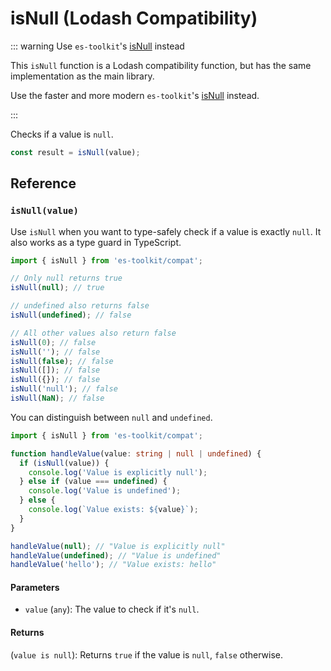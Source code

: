 # isNull (Lodash Compatibility)

::: warning Use `es-toolkit`'s [isNull](../../predicate/isNull.md) instead

This `isNull` function is a Lodash compatibility function, but has the same implementation as the main library.

Use the faster and more modern `es-toolkit`'s [isNull](../../predicate/isNull.md) instead.

:::

Checks if a value is `null`.

```typescript
const result = isNull(value);
```

## Reference

### `isNull(value)`

Use `isNull` when you want to type-safely check if a value is exactly `null`. It also works as a type guard in TypeScript.

```typescript
import { isNull } from 'es-toolkit/compat';

// Only null returns true
isNull(null); // true

// undefined also returns false
isNull(undefined); // false

// All other values also return false
isNull(0); // false
isNull(''); // false
isNull(false); // false
isNull([]); // false
isNull({}); // false
isNull('null'); // false
isNull(NaN); // false
```

You can distinguish between `null` and `undefined`.

```typescript
import { isNull } from 'es-toolkit/compat';

function handleValue(value: string | null | undefined) {
  if (isNull(value)) {
    console.log('Value is explicitly null');
  } else if (value === undefined) {
    console.log('Value is undefined');
  } else {
    console.log(`Value exists: ${value}`);
  }
}

handleValue(null); // "Value is explicitly null"
handleValue(undefined); // "Value is undefined"
handleValue('hello'); // "Value exists: hello"
```

#### Parameters

- `value` (`any`): The value to check if it's `null`.

#### Returns

(`value is null`): Returns `true` if the value is `null`, `false` otherwise.
